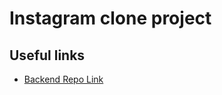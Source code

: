 # Instagram clone project


## Useful links

 - [Backend Repo Link](https://github.com/dineshsharma02/insta-clone-backend)


